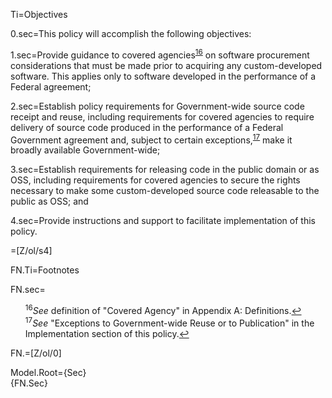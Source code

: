 Ti=Objectives

0.sec=This policy will accomplish the following objectives:

1.sec=Provide guidance to covered agencies<sup id="fnr16"><a href="#fn16">16</a></sup> on software procurement considerations that must be made prior to acquiring any custom-developed software. This applies only to software developed in the performance of a Federal agreement;

2.sec=Establish policy requirements for Government-wide source code receipt and reuse, including requirements for covered agencies to require delivery of source code produced in the performance of a Federal Government agreement and, subject to certain exceptions,<sup id="fnr17"><a href="#fn17">17</a></sup> make it broadly available Government-wide;

3.sec=Establish requirements for releasing code in the public domain or as OSS, including requirements for covered agencies to secure the rights necessary to make some custom-developed source code releasable to the public as OSS; and

4.sec=Provide instructions and support to facilitate implementation of this policy.

=[Z/ol/s4]

FN.Ti=Footnotes

FN.sec=<ul style="list-style-type:none"><li id="fn16"><sup>16</sup><em>See</em> definition of "Covered Agency" in Appendix A: Definitions.<a href="#fnr16">&#8617;</a></li><li id="fn17"><sup>17</sup><em>See</em> "Exceptions to Government-wide Reuse or to Publication" in the Implementation section of this policy.<a href="#fnr17">&#8617;</a></li></ul>

FN.=[Z/ol/0]

Model.Root={Sec}<br>{FN.Sec}
